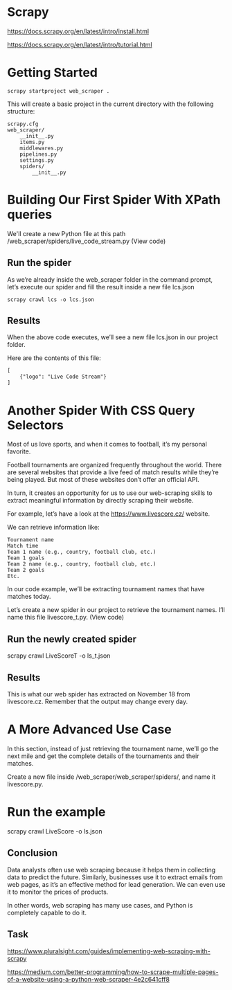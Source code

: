 Scrapy
======
https://docs.scrapy.org/en/latest/intro/install.html


https://docs.scrapy.org/en/latest/intro/tutorial.html


# Getting Started
```
scrapy startproject web_scraper .
```

This will create a basic project in the current directory with the following structure:

```
scrapy.cfg
web_scraper/
    __init__.py
    items.py
    middlewares.py
    pipelines.py
    settings.py
    spiders/
        __init__.py
```

# Building Our First Spider With XPath queries

We'll create a new Python file at this path /web_scraper/spiders/live_code_stream.py (View code)

## Run the spider
As we’re already inside the web_scraper folder in the command prompt, let’s execute our spider and fill the result inside a new file lcs.json

```
scrapy crawl lcs -o lcs.json
```

## Results

When the above code executes, we’ll see a new file lcs.json in our project folder.

Here are the contents of this file:

```
[
    {"logo": "Live Code Stream"}
]
```

# Another Spider With CSS Query Selectors
Most of us love sports, and when it comes to football, it’s my personal favorite.

Football tournaments are organized frequently throughout the world. There are several websites that provide a live feed of match results while they’re being played. But most of these websites don’t offer an official API.

In turn, it creates an opportunity for us to use our web-scraping skills to extract meaningful information by directly scraping their website.

For example, let’s have a look at the https://www.livescore.cz/ website.

We can retrieve information like:

    Tournament name
    Match time
    Team 1 name (e.g., country, football club, etc.)
    Team 1 goals
    Team 2 name (e.g., country, football club, etc.)
    Team 2 goals
    Etc.

In our code example, we’ll be extracting tournament names that have matches today.

Let’s create a new spider in our project to retrieve the tournament names. I’ll name this file livescore_t.py. (View code)

## Run the newly created spider
scrapy crawl LiveScoreT -o ls_t.json

## Results

This is what our web spider has extracted on November 18 from livescore.cz. Remember that the output may change every day.


# A More Advanced Use Case
In this section, instead of just retrieving the tournament name, we’ll go the next mile and get the complete details of the tournaments and their matches.

Create a new file inside /web_scraper/web_scraper/spiders/, and name it livescore.py.

# Run the example
scrapy crawl LiveScore -o ls.json


## Conclusion

Data analysts often use web scraping because it helps them in collecting data to predict the future. Similarly, businesses use it to extract emails from web pages, as it’s an effective method for lead generation. We can even use it to monitor the prices of products.

In other words, web scraping has many use cases, and Python is completely capable to do it.


##  Task

https://www.pluralsight.com/guides/implementing-web-scraping-with-scrapy

https://medium.com/better-programming/how-to-scrape-multiple-pages-of-a-website-using-a-python-web-scraper-4e2c641cff8